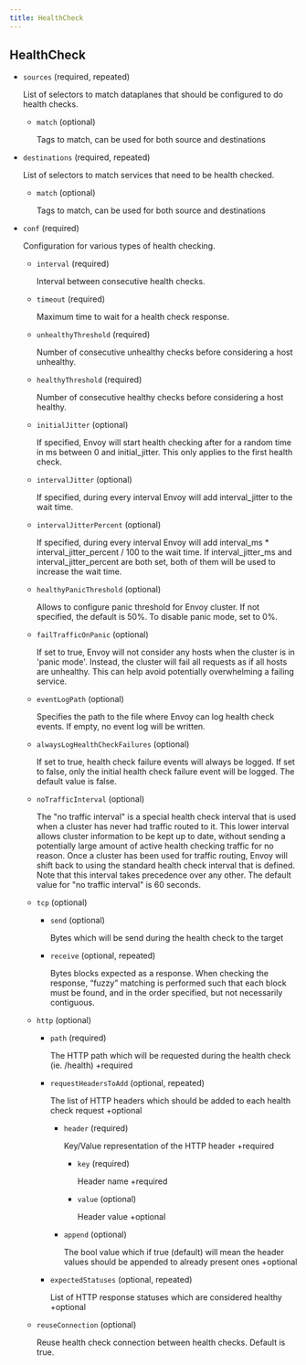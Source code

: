 ```yaml
---
title: HealthCheck
---
```

## HealthCheck

- `sources` (required, repeated)

    List of selectors to match dataplanes that should be configured to do
    health checks.    
    
    - `match` (optional)
    
        Tags to match, can be used for both source and destinations

- `destinations` (required, repeated)

    List of selectors to match services that need to be health checked.    
    
    - `match` (optional)
    
        Tags to match, can be used for both source and destinations

- `conf` (required)

    Configuration for various types of health checking.    
    
    - `interval` (required)
    
        Interval between consecutive health checks.    
    
    - `timeout` (required)
    
        Maximum time to wait for a health check response.    
    
    - `unhealthyThreshold` (required)
    
        Number of consecutive unhealthy checks before considering a host
        unhealthy.    
    
    - `healthyThreshold` (required)
    
        Number of consecutive healthy checks before considering a host healthy.    
    
    - `initialJitter` (optional)
    
        If specified, Envoy will start health checking after for a random time in
        ms between 0 and initial_jitter. This only applies to the first health
        check.    
    
    - `intervalJitter` (optional)
    
        If specified, during every interval Envoy will add interval_jitter to the
        wait time.    
    
    - `intervalJitterPercent` (optional)
    
        If specified, during every interval Envoy will add interval_ms *
        interval_jitter_percent / 100 to the wait time. If interval_jitter_ms and
        interval_jitter_percent are both set, both of them will be used to
        increase the wait time.    
    
    - `healthyPanicThreshold` (optional)
    
        Allows to configure panic threshold for Envoy cluster. If not specified,
        the default is 50%. To disable panic mode, set to 0%.    
    
    - `failTrafficOnPanic` (optional)
    
        If set to true, Envoy will not consider any hosts when the cluster is in
        'panic mode'. Instead, the cluster will fail all requests as if all hosts
        are unhealthy. This can help avoid potentially overwhelming a failing
        service.    
    
    - `eventLogPath` (optional)
    
        Specifies the path to the file where Envoy can log health check events.
        If empty, no event log will be written.    
    
    - `alwaysLogHealthCheckFailures` (optional)
    
        If set to true, health check failure events will always be logged. If set
        to false, only the initial health check failure event will be logged. The
        default value is false.    
    
    - `noTrafficInterval` (optional)
    
        The "no traffic interval" is a special health check interval that is used
        when a cluster has never had traffic routed to it. This lower interval
        allows cluster information to be kept up to date, without sending a
        potentially large amount of active health checking traffic for no reason.
        Once a cluster has been used for traffic routing, Envoy will shift back
        to using the standard health check interval that is defined. Note that
        this interval takes precedence over any other. The default value for "no
        traffic interval" is 60 seconds.    
    
    - `tcp` (optional)    
        
        - `send` (optional)
        
            Bytes which will be send during the health check to the target    
        
        - `receive` (optional, repeated)
        
            Bytes blocks expected as a response. When checking the response,
            “fuzzy” matching is performed such that each block must be found, and
            in the order specified, but not necessarily contiguous.    
    
    - `http` (optional)    
        
        - `path` (required)
        
            The HTTP path which will be requested during the health check
            (ie. /health)
            +required    
        
        - `requestHeadersToAdd` (optional, repeated)
        
            The list of HTTP headers which should be added to each health check
            request
            +optional    
            
            - `header` (required)
            
                Key/Value representation of the HTTP header
                +required    
                
                - `key` (required)
                
                    Header name
                    +required    
                
                - `value` (optional)
                
                    Header value
                    +optional    
            
            - `append` (optional)
            
                The bool value which if true (default) will mean the header values
                should be appended to already present ones
                +optional    
        
        - `expectedStatuses` (optional, repeated)
        
            List of HTTP response statuses which are considered healthy
            +optional    
    
    - `reuseConnection` (optional)
    
        Reuse health check connection between health checks. Default is true.

